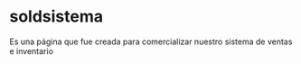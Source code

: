 # soldsistema
Es una página que fue creada para comercializar nuestro sistema de ventas e inventario
